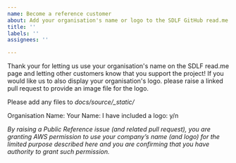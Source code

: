 ```yaml
---
name: Become a reference customer
about: Add your organisation's name or logo to the SDLF GitHub read.me
title: ''
labels: ''
assignees: ''

---
```


Thank your for letting us use your organisation's name on the SDLF read.me page and letting other customers know that you support the project!  If you would like us to also display your organisation's logo. please raise a linked pull request to provide an image file for the logo.

Please add any files to *docs/source/_static/*

Organisation Name: 
Your Name:
I have included a logo: y/n

*By raising a Public Reference issue (and related pull request), you are granting AWS permission to use your company’s name (and logo) for the limited purpose described here and you are confirming that you have authority to grant such permission.*
